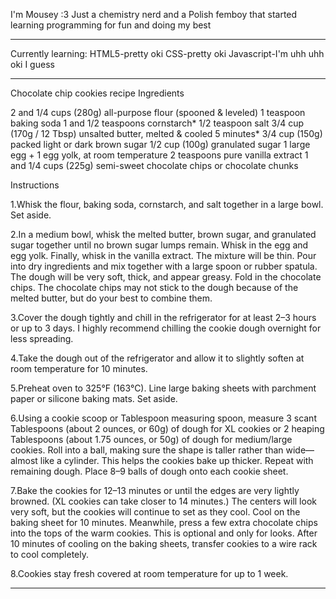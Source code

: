 I'm Mousey :3 
Just a chemistry nerd and a Polish femboy that started learning programming for fun and doing my best
________________________________________________________________________________________________
Currently learning:
HTML5-pretty oki
CSS-pretty oki
Javascript-I'm uhh uhh oki I guess
________________________________________________________________________________________________
Chocolate chip cookies recipe
Ingredients

2 and 1/4 cups (280g) all-purpose flour (spooned & leveled)
1 teaspoon baking soda
1 and 1/2 teaspoons cornstarch*
1/2 teaspoon salt
3/4 cup (170g / 12 Tbsp) unsalted butter, melted & cooled 5 minutes*
3/4 cup (150g) packed light or dark brown sugar
1/2 cup (100g) granulated sugar
1 large egg + 1 egg yolk, at room temperature
2 teaspoons pure vanilla extract
1 and 1/4 cups (225g) semi-sweet chocolate chips or chocolate chunks

Instructions

1.Whisk the flour, baking soda, cornstarch, and salt together in a large bowl. Set aside.

2.In a medium bowl, whisk the melted butter, brown sugar, and granulated sugar together until no brown sugar lumps remain. 
  Whisk in the egg and egg yolk. Finally, whisk in the vanilla extract. The mixture will be thin. 
  Pour into dry ingredients and mix together with a large spoon or rubber spatula. The dough will be very soft, thick, and appear greasy. Fold in the chocolate chips. The chocolate chips may not stick to the dough because of the melted butter, but do your best to combine them.

3.Cover the dough tightly and chill in the refrigerator for at least 2–3 hours or up to 3 days. I highly recommend chilling the cookie dough overnight for less spreading.

4.Take the dough out of the refrigerator and allow it to slightly soften at room temperature for 10 minutes.

5.Preheat oven to 325°F (163°C). Line large baking sheets with parchment paper or silicone baking mats. Set aside.

6.Using a cookie scoop or Tablespoon measuring spoon, measure 3 scant Tablespoons (about 2 ounces, or 60g) of dough for XL cookies or 2 heaping Tablespoons (about 1.75 ounces, or 50g) of dough for medium/large cookies. 
  Roll into a ball, making sure the shape is taller rather than wide—almost like a cylinder. This helps the cookies bake up thicker. Repeat with remaining dough. Place 8–9 balls of dough onto each cookie sheet. 

7.Bake the cookies for 12–13 minutes or until the edges are very lightly browned. 
(XL cookies can take closer to 14 minutes.) The centers will look very soft, but the cookies will continue to set as they cool. 
Cool on the baking sheet for 10 minutes. Meanwhile, press a few extra chocolate chips into the tops of the warm cookies. 
This is optional and only for looks. After 10 minutes of cooling on the baking sheets, transfer cookies to a wire rack to cool completely. 

8.Cookies stay fresh covered at room temperature for up to 1 week.
_______________________________________________________________________________________________________
